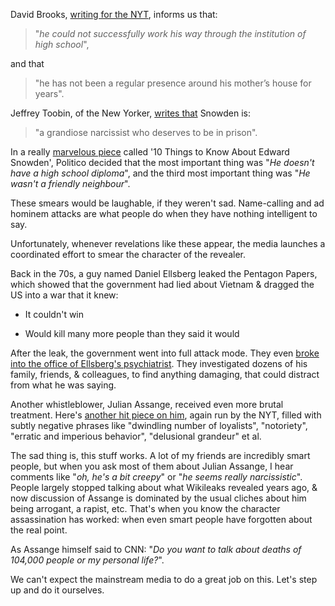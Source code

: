 David Brooks, [writing for the NYT](http://www.nytimes.com/2013/06/11/opinion/brooks-the-solitary-leaker.html?ref=davidbrooks), informs us that: 

>"<i>he could not successfully 
work his way through the institution of high school</i>", 

and that 

>"he has not 
been a regular presence around his mother’s house for years". 

Jeffrey 
Toobin, of the New Yorker, [writes that](http://www.newyorker.com/online/blogs/comment/2013/06/edward-snowden-nsa-leaker-is-no-hero.html) Snowden is: 

> "a grandiose 
narcissist who deserves to be in prison". 

In a really [marvelous piece](http://www.politico.com/story/2013/06/10-things-to-know-about-edward-snowden-92491.html?hp=r2) called '10 Things to Know About Edward Snowden', Politico decided that the most important thing was "<i>He doesn't have a high school diploma</i>", and the third most important thing was "<i>He wasn't a friendly neighbour</i>".

These smears would be laughable, if they weren't sad. Name-calling and ad 
hominem attacks are what people do when they have nothing intelligent to say. 

Unfortunately, whenever revelations like these appear, the media launches a coordinated effort to smear the character of the revealer. 
 
Back in the 70s, a guy named Daniel Ellsberg leaked the Pentagon Papers, which 
showed that the government had lied about Vietnam & dragged the US into a war 
that it knew:

- It couldn't win

- Would kill many more people than 
they said it would

After the leak, the government went into full attack mode. They even [broke into the office of Ellsberg's psychiatrist](http://www.historycommons.org/timeline.jsp?nixon_and_watergate_tmln_pentagon_papers=nixon_and_watergate_tmln_ellsberg_break_in&timeline=nixon_and_watergate_tmln). They investigated dozens of his family, friends, & colleagues, to find anything damaging, that could distract from what he was saying. 

Another whistleblower, Julian Assange, received even more brutal treatment. Here's [another hit piece on him](http://www.nytimes.com/2010/10/24/world/24assange.html?hp), again run by the NYT, filled with subtly negative phrases like "dwindling number of loyalists", "notoriety", "erratic and imperious behavior", "delusional grandeur" et al.

The sad thing is, this stuff works. A lot of my friends are incredibly smart people, but when you ask most of them about Julian Assange, I hear comments like "<i>oh, he's a bit creepy</i>" or "<i>he seems really narcissistic</i>". People largely stopped talking about what Wikileaks revealed years ago, & now discussion of Assange is dominated by the usual cliches about him being arrogant, a rapist, etc. That's when you know the character assassination has worked: when even smart people have forgotten about the real point.

As Assange himself said to CNN: "<i>Do you want to talk about deaths of 104,000 people or my personal life?</i>". 

We can't expect the mainstream media to do a great job on this. Let's step up and do it ourselves.

